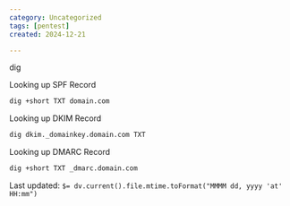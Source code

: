 ```yaml
---
category: Uncategorized
tags: [pentest]
created: 2024-12-21

---
```

dig

Looking up SPF Record

~~~bash
dig +short TXT domain.com
~~~

Looking up DKIM Record

~~~bash
dig dkim._domainkey.domain.com TXT
~~~

Looking up DMARC Record

~~~bash
dig +short TXT _dmarc.domain.com
~~~


Last updated: `$= dv.current().file.mtime.toFormat("MMMM dd, yyyy 'at' HH:mm")`

